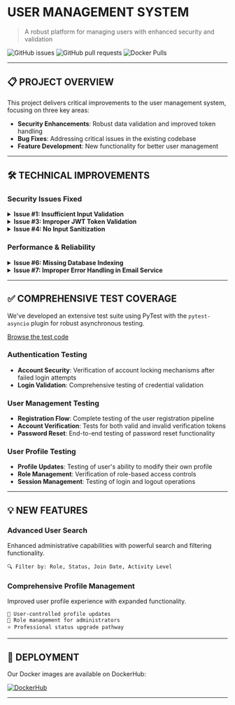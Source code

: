# USER MANAGEMENT SYSTEM
> A robust platform for managing users with enhanced security and validation

![GitHub issues](https://img.shields.io/github/issues/AbhishekDuddupudi/user_management)
![GitHub pull requests](https://img.shields.io/github/issues-pr/AbhishekDuddupudi/user_management)
![Docker Pulls](https://img.shields.io/docker/pulls/abhi589/user_management)

---

## 📋 PROJECT OVERVIEW

This project delivers critical improvements to the user management system, focusing on three key areas:

- **Security Enhancements**: Robust data validation and improved token handling
- **Bug Fixes**: Addressing critical issues in the existing codebase
- **Feature Development**: New functionality for better user management

---

## 🛠️ TECHNICAL IMPROVEMENTS

### Security Issues Fixed

<details>
<summary><b>Issue #1: Insufficient Input Validation</b></summary>
<p>
We've strengthened input validation across multiple endpoints, particularly focusing on email format verification and enforcing stronger password requirements.
</p>
<p>
<a href="https://github.com/AbhishekDuddupudi/user_management/tree/main/app/schemas/user_schemas.py">View the improved code</a>
</p>
</details>

<details>
<summary><b>Issue #3: Improper JWT Token Validation</b></summary>
<p>
Fixed critical security vulnerabilities by implementing proper checks for token expiration and signature verification.
</p>
<p>
<a href="https://github.com/AbhishekDuddupudi/user_management/tree/main/app/services/jwt_service.py">View the improved code</a>
</p>
</details>

<details>
<summary><b>Issue #4: No Input Sanitization</b></summary>
<p>
Implemented comprehensive input sanitization to prevent SQL injection attacks and other malicious input.
</p>
<p>
<a href="https://github.com/AbhishekDuddupudi/user_management/tree/main/app/schemas/user_schemas.py">View the improved code</a>
</p>
</details>

### Performance & Reliability

<details>
<summary><b>Issue #6: Missing Database Indexing</b></summary>
<p>
Added proper database indexes on frequently queried fields like email and nickname to improve query performance as the database scales.
</p>
<p>
<a href="https://github.com/AbhishekDuddupudi/user_management/tree/main/app/models/user_model.py">View the improved code</a>
</p>
</details>

<details>
<summary><b>Issue #7: Improper Error Handling in Email Service</b></summary>
<p>
Implemented robust exception handling in the email service to prevent uncaught exceptions and ensure reliable email delivery.
</p>
<p>
<a href="https://github.com/AbhishekDuddupudi/user_management/tree/main/app/services/email_service.py">View the improved code</a>
</p>
</details>

---

## ✅ COMPREHENSIVE TEST COVERAGE

We've developed an extensive test suite using PyTest with the `pytest-asyncio` plugin for robust asynchronous testing.

[Browse the test code](https://github.com/AbhishekDuddupudi/user_management/tree/main/tests/test_api/test_users_api.py)

### Authentication Testing

- **Account Security**: Verification of account locking mechanisms after failed login attempts
- **Login Validation**: Comprehensive testing of credential validation

### User Management Testing

- **Registration Flow**: Complete testing of the user registration pipeline
- **Account Verification**: Tests for both valid and invalid verification tokens
- **Password Reset**: End-to-end testing of password reset functionality

### User Profile Testing

- **Profile Updates**: Testing of user's ability to modify their own profile
- **Role Management**: Verification of role-based access controls
- **Session Management**: Testing of login and logout operations

---

## 💡 NEW FEATURES

### Advanced User Search
Enhanced administrative capabilities with powerful search and filtering functionality.
```
🔍 Filter by: Role, Status, Join Date, Activity Level
```

### Comprehensive Profile Management
Improved user profile experience with expanded functionality.
```
👤 User-controlled profile updates
🔑 Role management for administrators
⭐ Professional status upgrade pathway
```

---

## 🚀 DEPLOYMENT

Our Docker images are available on DockerHub:

[![DockerHub](https://img.shields.io/badge/DockerHub-abhi589%2Fuser__management-blue)](https://hub.docker.com/r/abhi589/user_management/tags)

---

